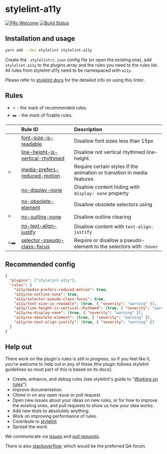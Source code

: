 # stylelint-a11y

[![PRs Welcome](https://img.shields.io/badge/PRs-welcome-brightgreen.svg)](https://egghead.io/courses/how-to-contribute-to-an-open-source-project-on-github)
[![Build Status](https://travis-ci.org/YozhikM/stylelint-a11y.svg?branch=master)](https://travis-ci.org/YozhikM/stylelint-a11y)

## Installation and usage

```bash
yarn add --dev stylelint stylelint-a11y
```

Create the `.stylelintrc.json` config file (or open the existing one), add `stylelint-a11y` to the plugins array and the rules you need to the rules list. All rules from stylelint-a11y need to be namespaced with `a11y`.

Please refer to [stylelint docs](http://stylelint.io/user-guide/) for the detailed info on using this linter.

## Rules

- ⭐️ - the mark of recommended rules.
- ✒️ - the mark of fixable rules.

|       | Rule ID                                                                                    | Description                                                             |
| :---- | :----------------------------------------------------------------------------------------- | :---------------------------------------------------------------------- |
|       | [font-size-is-readable](./src/rules/font-size-is-readable/README.md)                       | Disallow font sizes less than 15px                                      |
|       | [line-height-is-vertical-rhythmed](./src/rules/line-height-is-vertical-rhythmed/README.md) | Disallow not vertical rhythmed line-height.                             |
| ⭐️   | [media-prefers-reduced-motion](./src/rules/media-prefers-reduced-motion/README.md)         | Require certain styles if the animation or transition in media features |
|       | [no-display-none](./src/rules/no-display-none/README.md)                                   | Disallow content hiding with `display: none` property                   |
|       | [no-obsolete-element](./src/rules/no-obsolete-element/README.md)                           | Disallow obsolete selectors using                                       |
| ⭐️   | [no-outline-none](./src/rules/no-outline-none/README.md)                                   | Disallow outline clearing                                               |
|       | [no-text-align-justify]('./src/rules/no-text-align-justify/README.md)                      | Disallow content with `text-align: justify`                             |
| ⭐️✒️ | [selector-pseudo-class-focus](./src/rules/selector-pseudo-class-focus/README.md)           | Require or disallow a pseudo-element to the selectors with `:hover`     |

## Recommended config

```json
{
  "plugins": ["stylelint-a11y"],
  "rules": {
    "a11y/media-prefers-reduced-motion": true,
    "a11y/no-outline-none": true,
    "a11y/selector-pseudo-class-focus": true,
    "a11y/font-size-is-readable": [true, { "severity": "warning" }],
    "a11y/line-height-is-vertical-rhythmed": [true, { "severity": "warning" }],
    "a11y/no-display-none": [true, { "severity": "warning" }],
    "a11y/no-obsolete-element": [true, { "severity": "warning" }],
    "a11y/no-text-align-justify": [true, { "severity": "warning" }]
  }
}
```

## Help out

There work on the plugin's rules is still in progress, so if you feel like it, you're welcome to help out in any of these (the plugin follows stylelint guidelines so most part of this is based on its docs):

- Create, enhance, and debug rules (see stylelint's guide to "[Working on rules](https://github.com/stylelint/stylelint/blob/master/docs/developer-guide/rules.md)").
- Improve documentation.
- Chime in on any open issue or pull request.
- Open new issues about your ideas on new rules, or for how to improve the existing ones, and pull requests to show us how your idea works.
- Add new tests to absolutely anything.
- Work on improving performance of rules.
- Contribute to [stylelint](https://github.com/stylelint/stylelint)
- Spread the word.

We communicate via [issues](https://github.com/YozhikM/stylelint-a11y/issues) and [pull requests](https://github.com/YozhikM/stylelint-a11y/pulls).

There is also [stackoverflow](http://stackoverflow.com/questions/tagged/stylelint), which would be the preferred QA forum.
